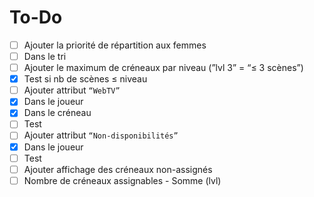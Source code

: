 # To-Do

- [ ]  Ajouter la priorité de répartition aux femmes
  - [ ]  Dans le tri
- [ ]  Ajouter le maximum de créneaux par niveau (”lvl 3” = “≤ 3 scènes”)
  - [x]  Test si nb de scènes ≤ niveau
- [ ]  Ajouter attribut `“WebTV”`
  - [x]  Dans le joueur
  - [x]  Dans le créneau
  - [ ]  Test
- [ ]  Ajouter attribut `“Non-disponibilités”`
  - [x]  Dans le joueur
  - [ ]  Test
- [ ]  Ajouter affichage des créneaux non-assignés
  - [ ]  Nombre de créneaux assignables - Somme (lvl)
